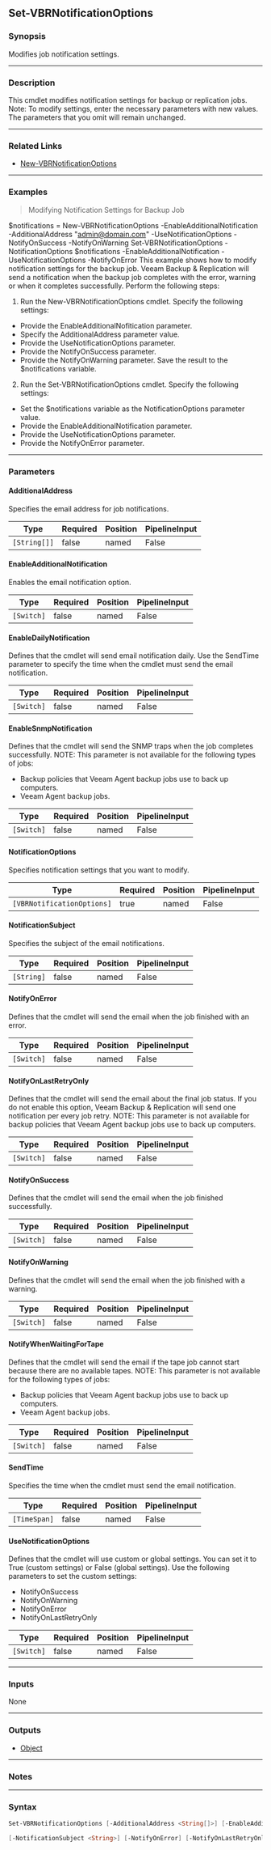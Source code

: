 Set-VBRNotificationOptions
--------------------------

### Synopsis
Modifies job notification settings.

---

### Description

This cmdlet modifies notification settings for backup or replication jobs.
Note: To modify settings, enter the necessary parameters with new values. The parameters that you omit will remain unchanged.

---

### Related Links
* [New-VBRNotificationOptions](New-VBRNotificationOptions)

---

### Examples
> Modifying Notification Settings for Backup Job

$notifications = New-VBRNotificationOptions -EnableAdditionalNotification -AdditionalAddress "admin@domain.com" -UseNotificationOptions -NotifyOnSuccess -NotifyOnWarning
Set-VBRNotificationOptions -NotificationOptions $notifications -EnableAdditionalNotification -UseNotificationOptions -NotifyOnError
This example shows how to modify notification settings for the backup job. Veeam Backup & Replication will send a notification when the backup job completes with the error, warning or when it completes successfully.
Perform the following steps:
1. Run the New-VBRNotificationOptions cmdlet. Specify the following settings:
- Provide the EnableAdditionalNofitication parameter.
- Specify the AdditionalAddress parameter value.
- Provide the UseNotificationOptions parameter.
- Provide the NotifyOnSuccess parameter.
- Provide the NotifyOnWarning parameter.
Save the result to the $notifications variable.
2. Run the Set-VBRNotificationOptions cmdlet. Specify the following settings:
- Set the $notifications variable as the NotificationOptions parameter value.
- Provide the EnableAdditionalNotification parameter.
- Provide the UseNotificationOptions parameter.
- Provide the NotifyOnError parameter.

---

### Parameters
#### **AdditionalAddress**
Specifies the email address for job notifications.

|Type        |Required|Position|PipelineInput|
|------------|--------|--------|-------------|
|`[String[]]`|false   |named   |False        |

#### **EnableAdditionalNotification**
Enables the email notification option.

|Type      |Required|Position|PipelineInput|
|----------|--------|--------|-------------|
|`[Switch]`|false   |named   |False        |

#### **EnableDailyNotification**
Defines that the cmdlet will send email notification daily.
Use the SendTime parameter to specify the time when the cmdlet must send the email notification.

|Type      |Required|Position|PipelineInput|
|----------|--------|--------|-------------|
|`[Switch]`|false   |named   |False        |

#### **EnableSnmpNotification**
Defines that the cmdlet will send the SNMP traps when the job completes successfully.
NOTE: This parameter is not available for the following types of jobs:
* Backup policies that Veeam Agent backup jobs use to back up computers.
* Veeam Agent backup jobs.

|Type      |Required|Position|PipelineInput|
|----------|--------|--------|-------------|
|`[Switch]`|false   |named   |False        |

#### **NotificationOptions**
Specifies notification settings that you want to modify.

|Type                      |Required|Position|PipelineInput|
|--------------------------|--------|--------|-------------|
|`[VBRNotificationOptions]`|true    |named   |False        |

#### **NotificationSubject**
Specifies the subject of the email notifications.

|Type      |Required|Position|PipelineInput|
|----------|--------|--------|-------------|
|`[String]`|false   |named   |False        |

#### **NotifyOnError**
Defines that the cmdlet will send the email when the job finished with an error.

|Type      |Required|Position|PipelineInput|
|----------|--------|--------|-------------|
|`[Switch]`|false   |named   |False        |

#### **NotifyOnLastRetryOnly**
Defines that the cmdlet will send the email about the final job status.  If you do not enable this option, Veeam Backup & Replication will send one notification per every job retry.
NOTE: This parameter is not available for backup policies that Veeam Agent backup jobs use to back up computers.

|Type      |Required|Position|PipelineInput|
|----------|--------|--------|-------------|
|`[Switch]`|false   |named   |False        |

#### **NotifyOnSuccess**
Defines that the cmdlet will send the email when the job finished successfully.

|Type      |Required|Position|PipelineInput|
|----------|--------|--------|-------------|
|`[Switch]`|false   |named   |False        |

#### **NotifyOnWarning**
Defines that the cmdlet will send the email when the job finished with a warning.

|Type      |Required|Position|PipelineInput|
|----------|--------|--------|-------------|
|`[Switch]`|false   |named   |False        |

#### **NotifyWhenWaitingForTape**
Defines that the cmdlet will send the email if the tape job cannot start because there are no available tapes.
NOTE: This parameter is not available for the following types of jobs:
* Backup policies that Veeam Agent backup jobs use to back up computers.
* Veeam Agent backup jobs.

|Type      |Required|Position|PipelineInput|
|----------|--------|--------|-------------|
|`[Switch]`|false   |named   |False        |

#### **SendTime**
Specifies the time when the cmdlet must send the email notification.

|Type        |Required|Position|PipelineInput|
|------------|--------|--------|-------------|
|`[TimeSpan]`|false   |named   |False        |

#### **UseNotificationOptions**
Defines that the cmdlet will use custom or global settings. You can set it to True (custom settings) or False (global settings).
Use the following parameters to set the custom settings:
* NotifyOnSuccess
* NotifyOnWarning
* NotifyOnError
* NotifyOnLastRetryOnly

|Type      |Required|Position|PipelineInput|
|----------|--------|--------|-------------|
|`[Switch]`|false   |named   |False        |

---

### Inputs
None

---

### Outputs
* [Object](https://learn.microsoft.com/en-us/dotnet/api/System.Object)

---

### Notes

---

### Syntax
```PowerShell
Set-VBRNotificationOptions [-AdditionalAddress <String[]>] [-EnableAdditionalNotification] [-EnableDailyNotification] [-EnableSnmpNotification] -NotificationOptions <VBRNotificationOptions> 
```
```PowerShell
[-NotificationSubject <String>] [-NotifyOnError] [-NotifyOnLastRetryOnly] [-NotifyOnSuccess] [-NotifyOnWarning] [-NotifyWhenWaitingForTape] [-SendTime <TimeSpan>] [-UseNotificationOptions] [<CommonParameters>]
```
